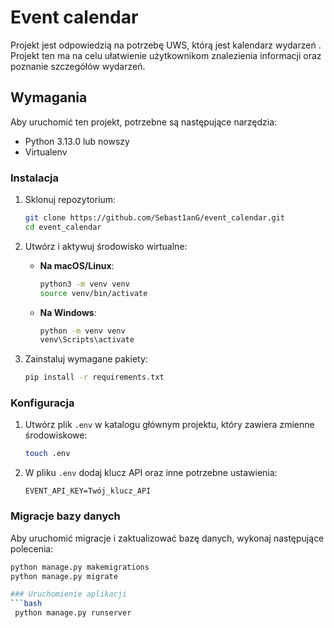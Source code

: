 # Event calendar

Projekt jest odpowiedzią na potrzebę UWS, którą jest kalendarz wydarzeń . Projekt ten ma na celu ułatwienie użytkownikom znalezienia informacji oraz poznanie szczegółów wydarzeń.

## Wymagania

Aby uruchomić ten projekt, potrzebne są następujące narzędzia:

- Python 3.13.0 lub nowszy
- Virtualenv

### Instalacja

1. Sklonuj repozytorium:
    ```bash
    git clone https://github.com/Sebast1anG/event_calendar.git
    cd event_calendar
    ```

2. Utwórz i aktywuj środowisko wirtualne:

    - **Na macOS/Linux**:
      ```bash
      python3 -m venv venv
      source venv/bin/activate
      ```

    - **Na Windows**:
      ```bash
      python -m venv venv
      venv\Scripts\activate
      ```

3. Zainstaluj wymagane pakiety:
    ```bash
    pip install -r requirements.txt
    ```

### Konfiguracja

1. Utwórz plik `.env` w katalogu głównym projektu, który zawiera zmienne środowiskowe:
    ```bash
    touch .env
    ```

2. W pliku `.env` dodaj klucz API oraz inne potrzebne ustawienia:
    ```env
    EVENT_API_KEY=Twój_klucz_API
    ```

### Migracje bazy danych

Aby uruchomić migracje i zaktualizować bazę danych, wykonaj następujące polecenia:

```bash
python manage.py makemigrations
python manage.py migrate

### Uruchomienie aplikacji
```bash
 python manage.py runserver
